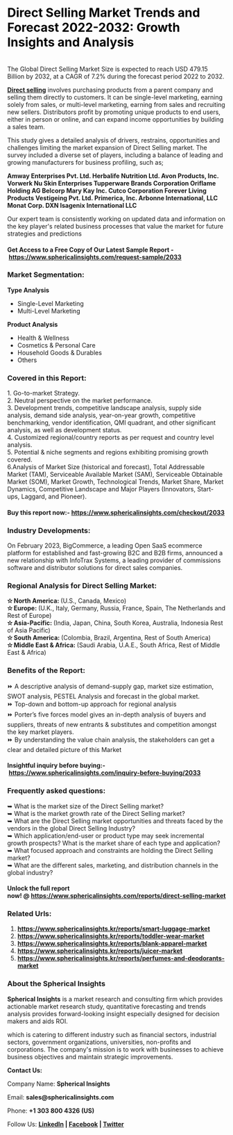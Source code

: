 <div class="content-body__description">
<h1><span style="color: #000000;">Direct Selling Market Trends and Forecast 2022-2032: Growth Insights and Analysis</span></h1>
<div class="content-body__detail">&nbsp;
<div class="content-body__description">The Global Direct Selling Market Size is expected to reach USD 479.15 Billion by 2032, at a CAGR of 7.2% during the forecast period 2022 to 2032.</div>
<div class="content-body__detail">
<section id="section_0" class="entry fr-view">
<p><strong><a href="https://www.sphericalinsights.com/reports/direct-selling-market" target="_blank" rel="noopener">Direct selling</a></strong>&nbsp;involves purchasing products from a parent company and selling them directly to customers. It can be single-level marketing, earning solely from sales, or multi-level marketing, earning from sales and recruiting new sellers. Distributors profit by promoting unique products to end users, either in person or online, and can expand income opportunities by building a sales team.</p>
<p>This study gives a detailed analysis of drivers, restrains, opportunities and challenges limiting the market expansion of Direct Selling market. The survey included a diverse set of players, including a balance of leading and growing manufacturers for business profiling, such as;</p>
<p><strong>Amway Enterprises Pvt. Ltd. Herbalife Nutrition Ltd. Avon Products, Inc. Vorwerk Nu Skin Enterprises Tupperware Brands Corporation Oriflame Holding AG Belcorp Mary Kay Inc. Cutco Corporation Forever Living Products Vestigeing Pvt. Ltd. Primerica, Inc. Arbonne International, LLC Monat Corp. DXN Isagenix International LLC</strong></p>
<p>Our expert team is consistently working on updated data and information on the key player's related business processes that value the market for future strategies and predictions</p>
<h4><strong>Get Access to a Free Copy of Our Latest Sample Report -&nbsp;<a href="https://www.sphericalinsights.com/request-sample/2033" target="_blank" rel="noopener">https://www.sphericalinsights.com/request-sample/2033</a></strong></h4>
<h3><strong>Market Segmentation:</strong></h3>
<p><strong>Type Analysis</strong></p>
<ul>
<li>Single-Level Marketing</li>
<li>Multi-Level Marketing</li>
</ul>
<p><strong>Product Analysis</strong></p>
<ul>
<li>Health &amp; Wellness</li>
<li>Cosmetics &amp; Personal Care</li>
<li>Household Goods &amp; Durables</li>
<li>Others</li>
</ul>
<h3>Covered in this Report:</h3>
<p>1. Go-to-market Strategy.<br />2. Neutral perspective on the market performance.<br />3. Development trends, competitive landscape analysis, supply side analysis, demand side analysis, year-on-year growth, competitive benchmarking, vendor identification, QMI quadrant, and other significant analysis, as well as development status.<br />4. Customized regional/country reports as per request and country level analysis.<br />5. Potential &amp; niche segments and regions exhibiting promising growth covered.<br />6.Analysis of Market Size (historical and forecast), Total Addressable Market (TAM), Serviceable Available Market (SAM), Serviceable Obtainable Market (SOM), Market Growth, Technological Trends, Market Share, Market Dynamics, Competitive Landscape and Major Players (Innovators, Start-ups, Laggard, and Pioneer).</p>
<h4>Buy this report now:-&nbsp;<a href="https://www.sphericalinsights.com/checkout/2033" target="_blank" rel="noopener">https://www.sphericalinsights.com/checkout/2033</a></h4>
<h3>Industry Developments:</h3>
<p>On February 2023, BigCommerce, a leading Open SaaS ecommerce platform for established and fast-growing B2C and B2B firms, announced a new relationship with InfoTrax Systems, a leading provider of commissions software and distributor solutions for direct sales companies.</p>
<h3><strong>Regional Analysis for Direct Selling Market:</strong></h3>
<p><strong>✫ North America:&nbsp;</strong>(U.S., Canada, Mexico)<br /><strong>✫ Europe:&nbsp;</strong>(U.K., Italy, Germany, Russia, France, Spain, The Netherlands and Rest of Europe)<br /><strong>✫ Asia-Pacific:&nbsp;</strong>(India, Japan, China, South Korea, Australia, Indonesia Rest of Asia Pacific)<br /><strong>✫ South America:&nbsp;</strong>(Colombia, Brazil, Argentina, Rest of South America)<br /><strong>✫ Middle East &amp; Africa:&nbsp;</strong>(Saudi Arabia, U.A.E., South Africa, Rest of Middle East &amp; Africa)</p>
<h3>Benefits of the Report:</h3>
<p>⏩ A descriptive analysis of demand-supply gap, market size estimation, SWOT analysis, PESTEL Analysis and forecast in the global market.<br />⏩ Top-down and bottom-up approach for regional analysis<br />⏩ Porter&rsquo;s five forces model gives an in-depth analysis of buyers and suppliers, threats of new entrants &amp; substitutes and competition amongst the key market players.<br />⏩ By understanding the value chain analysis, the stakeholders can get a clear and detailed picture of this Market</p>
<h4>Insightful inquiry before buying:-&nbsp;<a href="https://www.sphericalinsights.com/inquiry-before-buying/2033" target="_blank" rel="noopener">https://www.sphericalinsights.com/inquiry-before-buying/2033</a></h4>
<h3>Frequently asked questions:</h3>
<p>➥ What is the market size of the Direct Selling market?<br />➥ What is the market growth rate of the Direct Selling market?<br />➥ What are the Direct Selling market opportunities and threats faced by the vendors in the global Direct Selling Industry?<br />➥ Which application/end-user or product type may seek incremental growth prospects? What is the market share of each type and application?<br />➥ What focused approach and constraints are holding the Direct Selling market?<br />➥ What are the different sales, marketing, and distribution channels in the global industry?</p>
<h4>Unlock the full report now!&nbsp;@&nbsp;<a href="https://www.sphericalinsights.com/reports/direct-selling-market" target="_blank" rel="noopener">https://www.sphericalinsights.com/reports/direct-selling-market</a></h4>
<h3><strong>Related Urls:</strong></h3>
<ol>
<li><strong><a href="https://www.sphericalinsights.kr/reports/smart-luggage-market">https://www.sphericalinsights.kr/reports/smart-luggage-market</a></strong></li>
<li><strong><a href="https://www.sphericalinsights.kr/reports/toddler-wear-market">https://www.sphericalinsights.kr/reports/toddler-wear-market</a></strong></li>
<li><strong><a href="https://www.sphericalinsights.kr/reports/blank-apparel-market">https://www.sphericalinsights.kr/reports/blank-apparel-market</a></strong></li>
<li><strong><a href="https://www.sphericalinsights.kr/reports/juicer-market">https://www.sphericalinsights.kr/reports/juicer-market</a></strong></li>
<li><strong><a href="https://www.sphericalinsights.kr/reports/perfumes-and-deodorants-market">https://www.sphericalinsights.kr/reports/perfumes-and-deodorants-market</a>&nbsp;<br /></strong></li>
</ol>
<h3><strong>About the Spherical Insights</strong></h3>
<p><strong>Spherical Insights</strong>&nbsp;is a market research and consulting firm which provides actionable market research study, quantitative forecasting and trends analysis provides forward-looking insight especially designed for decision makers and aids ROI.</p>
<p>which is catering to different industry such as financial sectors, industrial sectors, government organizations, universities, non-profits and corporations. The company's mission is to work with businesses to achieve business objectives and maintain strategic improvements.</p>
<p><strong>Contact Us:</strong></p>
<p>Company Name:&nbsp;<strong>Spherical Insights</strong></p>
<p>Email:&nbsp;<strong>sales@sphericalinsights.com</strong></p>
<p>Phone:&nbsp;<strong>+1 303 800 4326 (US)</strong></p>
<p>Follow Us:&nbsp;<strong><a href="https://www.linkedin.com/company/spherical-insight/"><u>LinkedIn</u></a>&nbsp;|&nbsp;<a href="https://www.facebook.com/sphericalinsights22"><u>Facebook</u></a>&nbsp;|&nbsp;<a href="https://twitter.com/SInsights_US"><u>Twitter</u></a></strong></p>
</section>
</div>
</div>
</div>
